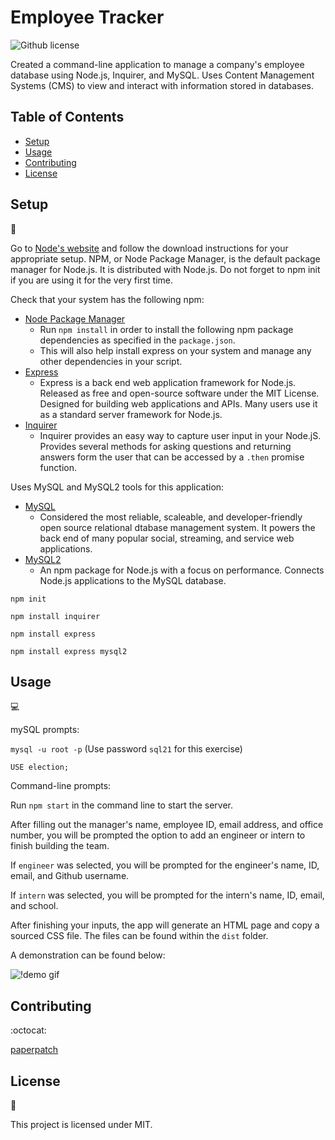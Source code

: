 # Employee Tracker
![Github license](http://img.shields.io/badge/license-MIT-blue.svg)

Created a command-line application to manage a company's employee database using Node.js, Inquirer, and MySQL. Uses Content Management Systems (CMS) to view and interact with information stored in databases.

## Table of Contents

* [Setup](#setup)
* [Usage](#usage)
* [Contributing](#contributing)
* [License](#license)

## Setup
:floppy_disk:

Go to [Node's website](https://nodejs.org/en/) and follow the download instructions for your appropriate setup. NPM, or Node Package Manager, is the default package manager for Node.js. It is distributed with Node.js. Do not forget to npm init if you are using it for the very first time.

Check that your system has the following npm:
- [Node Package Manager](https://nodejs.org/en/)
  - Run `npm install` in order to install the following npm package dependencies as specified in the `package.json`.
  - This will also help install express on your system and manage any other dependencies in your script.
- [Express](https://www.npmjs.com/package/express)
  - Express is a back end web application framework for Node.js. Released as free and open-source software under the MIT License. Designed for building web applications and APIs. Many users use it as a standard server framework for Node.js.
- [Inquirer](https://www.npmjs.com/package/inquirer)
  - Inquirer provides an easy way to capture user input in your Node.jS. Provides several methods for asking questions and returning answers form the user that can be accessed by a `.then` promise function.

Uses MySQL and MySQL2 tools for this application:

- [MySQL](https://www.mysql.com/)
  - Considered the most reliable, scaleable, and developer-friendly open source relational dtabase management system. It powers the back end of many popular social, streaming, and service web applications.
- [MySQL2](https://www.npmjs.com/package/mysql2)
  - An npm package for Node.js with a focus on performance. Connects Node.js applications to the MySQL database.

`npm init`

`npm install inquirer`

`npm install express`

`npm install express mysql2`

## Usage

:computer:

mySQL prompts:

`mysql -u root -p` (Use password `sql21` for this exercise)

`USE election;`

Command-line prompts:

Run `npm start` in the command line to start the server.



After filling out the manager's name, employee ID, email address, and office number, you will be prompted the option to add an engineer or intern to finish building the team.

If `engineer` was selected, you will be prompted for the engineer's name, ID, email, and Github username.

If `intern` was selected, you will be prompted for the intern's name, ID, email, and school.

After finishing your inputs, the app will generate an HTML page and copy a sourced CSS file. The files can be found within the `dist` folder.

A demonstration can be found below:

![!demo gif](./assets/images/team_generator_demo.gif)


## Contributing

:octocat:

[paperpatch](https://github.com/paperpatch)

## License

:receipt:

This project is licensed under MIT.